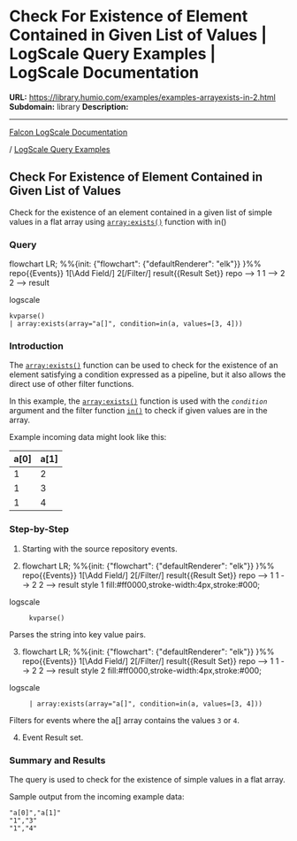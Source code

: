 # Check For Existence of Element Contained in Given List of Values | LogScale Query Examples | LogScale Documentation

**URL:** https://library.humio.com/examples/examples-arrayexists-in-2.html
**Subdomain:** library
**Description:** 

---

[Falcon LogScale Documentation](https://library.humio.com)

/ [LogScale Query Examples](examples.html)

## Check For Existence of Element Contained in Given List of Values

Check for the existence of an element contained in a given list of simple values in a flat array using [`array:exists()`](https://library.humio.com/data-analysis/functions-array-exists.html) function with in() 

### Query

flowchart LR; %%{init: {"flowchart": {"defaultRenderer": "elk"}} }%% repo{{Events}} 1[\Add Field/] 2[/Filter/] result{{Result Set}} repo --> 1 1 --> 2 2 --> result

logscale
    
    
    kvparse()
    | array:exists(array="a[]", condition=in(a, values=[3, 4]))

### Introduction

The [`array:exists()`](https://library.humio.com/data-analysis/functions-array-exists.html) function can be used to check for the existence of an element satisfying a condition expressed as a pipeline, but it also allows the direct use of other filter functions. 

In this example, the [`array:exists()`](https://library.humio.com/data-analysis/functions-array-exists.html) function is used with the _`condition`_ argument and the filter function [`in()`](https://library.humio.com/data-analysis/functions-in.html) to check if given values are in the array. 

Example incoming data might look like this: 

a[0]| a[1]  
---|---  
1| 2  
1| 3  
1| 4  
  
### Step-by-Step

  1. Starting with the source repository events.

  2. flowchart LR; %%{init: {"flowchart": {"defaultRenderer": "elk"}} }%% repo{{Events}} 1[\Add Field/] 2[/Filter/] result{{Result Set}} repo --> 1 1 --> 2 2 --> result style 1 fill:#ff0000,stroke-width:4px,stroke:#000;

logscale
         
         kvparse()

Parses the string into key value pairs. 

  3. flowchart LR; %%{init: {"flowchart": {"defaultRenderer": "elk"}} }%% repo{{Events}} 1[\Add Field/] 2[/Filter/] result{{Result Set}} repo --> 1 1 --> 2 2 --> result style 2 fill:#ff0000,stroke-width:4px,stroke:#000;

logscale
         
         | array:exists(array="a[]", condition=in(a, values=[3, 4]))

Filters for events where the a[] array contains the values `3` or `4`. 

  4. Event Result set.




### Summary and Results

The query is used to check for the existence of simple values in a flat array. 

Sample output from the incoming example data: 
    
    
    "a[0]","a[1]"
    "1","3"
    "1","4"
